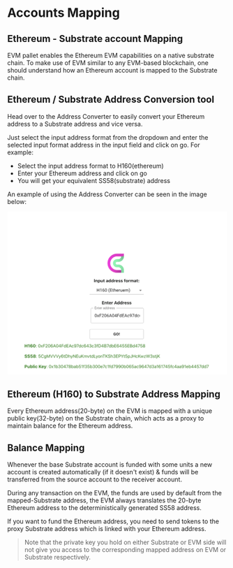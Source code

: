 # Accounts Mapping

## Ethereum - Substrate account Mapping

EVM pallet enables the Ethereum EVM capabilities on a native substrate chain. To make use of EVM similar to any EVM-based blockchain, one should understand how an Ethereum account is mapped to the Substrate chain.

## Ethereum / Substrate Address Conversion tool

Head over to the Address Converter to easily convert your Ethereum address to a Substrate address and vice versa.

Just select the input address format from the dropdown and enter the selected input format address in the input field and click on go. For example:

- Select the input address format to H160(ethereum)
- Enter your Ethereum address and click on go
- You will get your equivalent SS58(substrate) address

An example of using the Address Converter can be seen in the image below:

![address converter example](../.gitbook/assets/addressConvExample.png)

## Ethereum (H160) to Substrate Address Mapping

Every Ethereum address(20-byte) on the EVM is mapped with a unique public key(32-byte) on the Substrate chain, which acts as a proxy to maintain balance for the Ethereum address.

## Balance Mapping

Whenever the base Substrate account is funded with some units a new account is created automatically (if it doesn't exist) & funds will be transferred from the source account to the receiver account.

During any transaction on the EVM, the funds are used by default from the mapped-Substrate address, the EVM always translates the 20-byte Ethereum address to the deterministically generated SS58 address.

If you want to fund the Ethereum address, you need to send tokens to the proxy Substrate address which is linked with your Ethereum address.

> Note that the private key you hold on either Substrate or EVM side will not give you access to the corresponding mapped address on EVM or Substrate respectively.
